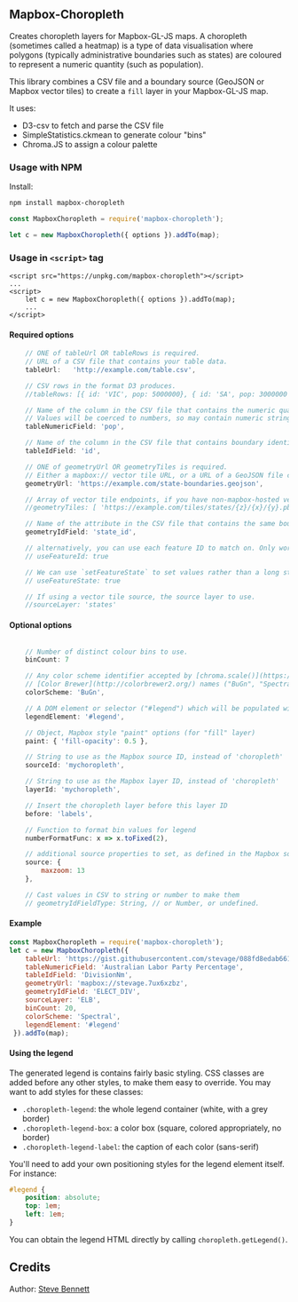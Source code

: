 ## Mapbox-Choropleth

Creates choropleth layers for Mapbox-GL-JS maps. A choropleth (sometimes called a heatmap) is a type of data visualisation where polygons (typically administrative boundaries such as states) are coloured to represent a numeric quantity (such as population).

This library combines a CSV file and a boundary source (GeoJSON or Mapbox vector tiles) to create a `fill` layer in your Mapbox-GL-JS map.

It uses:

* D3-csv to fetch and parse the CSV file
* SimpleStatistics.ckmean to generate colour "bins"
* Chroma.JS to assign a colour palette

### Usage with NPM

Install:

```bash
npm install mapbox-choropleth
```

```js
const MapboxChoropleth = require('mapbox-choropleth');

let c = new MapboxChoropleth({ options }).addTo(map);
```

### Usage in `<script>` tag

    <script src="https://unpkg.com/mapbox-choropleth"></script>
    ...
    <script>
        let c = new MapboxChoropleth({ options }).addTo(map);
        ...
    </script>


#### Required options

```js
    // ONE of tableUrl OR tableRows is required.
    // URL of a CSV file that contains your table data.
    tableUrl:   'http://example.com/table.csv',

    // CSV rows in the format D3 produces.
    //tableRows: [{ id: 'VIC', pop: 5000000}, { id: 'SA', pop: 3000000 }, ...],

    // Name of the column in the CSV file that contains the numeric quantity to be visualised.
    // Values will be coerced to numbers, so may contain numeric strings ("3.5").
    tableNumericField: 'pop',

    // Name of the column in the CSV file that contains boundary identifiers
    tableIdField: 'id',

    // ONE of geometryUrl OR geometryTiles is required.
    // Either a mapbox:// vector tile URL, or a URL of a GeoJSON file containing the boundary geometry.
    geometryUrl: 'https://example.com/state-boundaries.geojson',

    // Array of vector tile endpoints, if you have non-mapbox-hosted vector tiles.
    //geometryTiles: [ 'https://example.com/tiles/states/{z}/{x}/{y}.pbf' ],

    // Name of the attribute in the CSV file that contains the same boundary identifiers as tableIdField
    geometryIdField: 'state_id',

    // alternatively, you can use each feature ID to match on. Only works for numeric fields.
    // useFeatureId: true

    // We can use `setFeatureState` to set values rather than a long style. Requires `useFeatureId`
    // useFeatureState: true

    // If using a vector tile source, the source layer to use.
    //sourceLayer: 'states'
```

#### Optional options

```js

    // Number of distinct colour bins to use.
    binCount: 7

    // Any color scheme identifier accepted by [chroma.scale()](https://gka.github.io/chroma.js/#chroma-scale), including
    // [Color Brewer](http://colorbrewer2.org/) names ("BuGn", "Spectral") and arrays (['blue', 'white', 'red']).
    colorScheme: 'BuGn',

    // A DOM element or selector ("#legend") which will be populated with a legend.
    legendElement: '#legend',

    // Object, Mapbox style "paint" options (for "fill" layer)
    paint: { 'fill-opacity': 0.5 },

    // String to use as the Mapbox source ID, instead of 'choropleth'
    sourceId: 'mychoropleth',

    // String to use as the Mapbox layer ID, instead of 'choropleth'
    layerId: 'mychoropleth',

    // Insert the choropleth layer before this layer ID
    before: 'labels',

    // Function to format bin values for legend
    numberFormatFunc: x => x.toFixed(2),

    // additional source properties to set, as defined in the Mapbox source
    source: {
        maxzoom: 13
    },

    // Cast values in CSV to string or number to make them
    // geometryIdFieldType: String, // or Number, or undefined.

```

#### Example

```js
const MapboxChoropleth = require('mapbox-choropleth');
let c = new MapboxChoropleth({
    tableUrl: 'https://gist.githubusercontent.com/stevage/088fd8edab66157e1a307f521e38ecca/raw/46d01d54a7d95cac1ad88347aa910b5de3946b3e/elb.csv',
    tableNumericField: 'Australian Labor Party Percentage',
    tableIdField: 'DivisionNm',
    geometryUrl: 'mapbox://stevage.7ux6xzbz',
    geometryIdField: 'ELECT_DIV',
    sourceLayer: 'ELB',
    binCount: 20,
    colorScheme: 'Spectral',
    legendElement: '#legend'
 }).addTo(map);
```

#### Using the legend

The generated legend is contains fairly basic styling. CSS classes are added before any other styles, to make them easy to override. You may want to add styles for these classes:

* `.choropleth-legend`: the whole legend container (white, with a grey border)
* `.choropleth-legend-box`: a color box (square, colored appropriately, no border)
* `.choropleth-legend-label`: the caption of each color (sans-serif)

You'll need to add your own positioning styles for the legend element itself. For instance:

```css
#legend {
    position: absolute;
    top: 1em;
    left: 1em;
}
```

You can obtain the legend HTML directly by calling `choropleth.getLegend()`.

## Credits

Author: [Steve Bennett](https://github.com/stevage)
